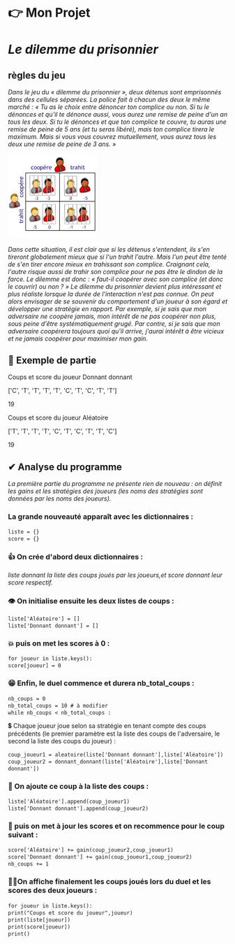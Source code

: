    # 👉 Mon Projet                         
    
  # _Le dilemme du prisonnier_
  
  ## règles du jeu
       
  _Dans le jeu du « dilemme du prisonnier », deux détenus sont emprisonnés dans des cellules
séparées. La police fait à chacun des deux le même marché :
« Tu as le choix entre dénoncer ton complice ou non. Si tu le dénonces et qu'il te dénonce aussi,
vous aurez une remise de peine d'un an tous les deux. Si tu le dénonces et que ton complice te
couvre, tu auras une remise de peine de 5 ans (et tu seras libéré), mais ton complice tirera le
maximum. Mais si vous vous couvrez mutuellement, vous aurez tous les deux une remise de peine
de 3 ans. »_

<img src="pyt.jpg" width="204" heidth="477"></img>

_Dans cette situation, il est clair que si les détenus s'entendent, ils s'en tireront globalement mieux
que si l'un trahit l'autre. Mais l'un peut être tenté de s'en tirer encore mieux en trahissant son
complice. Craignant cela, l'autre risque aussi de trahir son complice pour ne pas être le dindon de la
farce. Le dilemme est donc : « faut-il coopérer avec son complice (et donc le couvrir) ou non ? »
Le dilemme du prisonnier devient plus intéressant et plus réaliste lorsque la durée de l'interaction
n'est pas connue. On peut alors envisager de se souvenir du comportement d'un joueur à son égard et
développer une stratégie en rapport. Par exemple, si je sais que mon adversaire ne coopère jamais,
mon intérêt de ne pas coopérer non plus, sous peine d'être systématiquement grugé. Par contre, si je
sais que mon adversaire coopérera toujours quoi qu'il arrive, j'aurai intérêt à être vicieux et ne jamais
coopérer pour maximiser mon gain._

   ## 💨 Exemple de partie

Coups et score du joueur Donnant donnant

  ['C', 'T', 'T', 'T', 'T', 'C', 'T', 'C', 'T', 'T']

  19

 Coups et score du joueur Aléatoire

  ['T', 'T', 'T', 'T', 'C', 'T', 'C', 'T', 'T', 'C']

  19

   ## ✔ Analyse du programme
   
   _La première partie du programme ne présente rien de nouveau : on définit les gains et les
stratégies des joueurs (les noms des stratégies sont données par les noms des joueurs)._

### La grande nouveauté apparaît avec les dictionnaires :
```
liste = {}
score = {}
```

### 👍 On crée d'abord deux dictionnaires : 
_liste donnant la liste des coups joués par les joueurs,et score donnant leur score respectif._

### 👁 On initialise ensuite les deux listes de coups :
```
liste['Aléatoire'] = []
liste['Donnant donnant'] = []
```
### 💥 puis on met les scores à 0 :
```
for joueur in liste.keys():
score[joueur] = 0
```
### 😁 Enfin, le duel commence et durera nb_total_coups :
```
nb_coups = 0
nb_total_coups = 10 # à modifier
while nb_coups < nb_total_coups :
```

💲 Chaque joueur joue selon sa stratégie en tenant compte des coups précédents (le premier
paramètre est la liste des coups de l'adversaire, le second la liste des coups du joueur) :
```
coup_joueur1 = aleatoire(liste['Donnant donnant'],liste['Aléatoire'])
coup_joueur2 = donnant_donnant(liste['Aléatoire'],liste['Donnant donnant'])
```

### 🚗 On ajoute ce coup à la liste des coups :
```
liste['Aléatoire'].append(coup_joueur1)
liste['Donnant donnant'].append(coup_joueur2)
```

### 🔎 puis on met à jour les scores et on recommence pour le coup suivant :
```
score['Aléatoire'] += gain(coup_joueur2,coup_joueur1)
score['Donnant donnant'] += gain(coup_joueur1,coup_joueur2)
nb_coups += 1
```

### 🤦‍♀️On affiche finalement les coups joués lors du duel et les scores des deux joueurs :
```
for joueur in liste.keys():
print("Coups et score du joueur",joueur)
print(liste[joueur])
print(score[joueur])
print()
```

